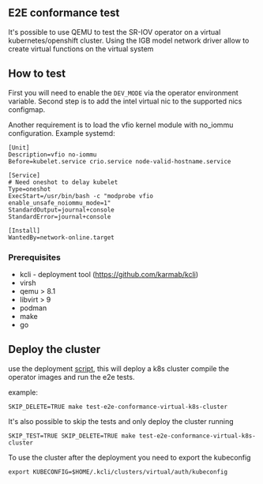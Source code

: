 ## E2E conformance test

It's possible to use QEMU to test the SR-IOV operator on a virtual kubernetes/openshift cluster.
Using the IGB model network driver allow to create virtual functions on the virtual system

## How to test

First you will need to enable the `DEV_MODE` via the operator environment variable.
Second step is to add the intel virtual nic to the supported nics configmap.

Another requirement is to load the vfio kernel module with no_iommu configuration. Example systemd:

```
[Unit]
Description=vfio no-iommu
Before=kubelet.service crio.service node-valid-hostname.service

[Service]
# Need oneshot to delay kubelet
Type=oneshot
ExecStart=/usr/bin/bash -c "modprobe vfio enable_unsafe_noiommu_mode=1"
StandardOutput=journal+console
StandardError=journal+console

[Install]
WantedBy=network-online.target
```

### Prerequisites
* kcli - deployment tool (https://github.com/karmab/kcli)
* virsh 
* qemu > 8.1
* libvirt > 9
* podman
* make
* go

## Deploy the cluster

use the deployment [script](../hack/run-e2e-conformance-virtual-cluster.sh), this will deploy a k8s cluster
compile the operator images and run the e2e tests.

example:
```
SKIP_DELETE=TRUE make test-e2e-conformance-virtual-k8s-cluster 
```

It's also possible to skip the tests and only deploy the cluster running

```
SKIP_TEST=TRUE SKIP_DELETE=TRUE make test-e2e-conformance-virtual-k8s-cluster
```

To use the cluster after the deployment you need to export the kubeconfig

```
export KUBECONFIG=$HOME/.kcli/clusters/virtual/auth/kubeconfig
```
